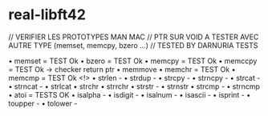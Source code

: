 real-libft42
============

// VERIFIER LES PROTOTYPES MAN MAC
// PTR SUR VOID A TESTER AVEC AUTRE TYPE (memset, memcpy, bzero ...)
// TESTED BY DARNURIA TESTS

• memset = TEST Ok
• bzero = TEST Ok
• memcpy = TEST Ok
• memccpy = TEST Ok -> checker return ptr 
• memmove
• memchr = TEST Ok
• memcmp = TEST Ok <!>
• strlen - 
• strdup - 
• strcpy - 
• strncpy - 
• strcat - 
• strncat -
• strlcat
• strchr
• strrchr
• strstr - 
• strnstr
• strcmp - 
• strncmp
• atoi = TESTS OK
• isalpha -
• isdigit -
• isalnum -
• isascii -
• isprint - 
• toupper -
• tolower -